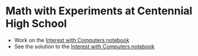 # Math with Experiments at Centennial High School

* Work on the [Interest with Computers notebook](http://mybinder.org/v2/gh/binder-examples/r/master?filepath=cleared/Interest.ipynb)
* See the solution to the [Interest with Computers notebook](http://mybinder.org/v2/gh/binder-examples/r/master?filepath=Interest.ipynb)

